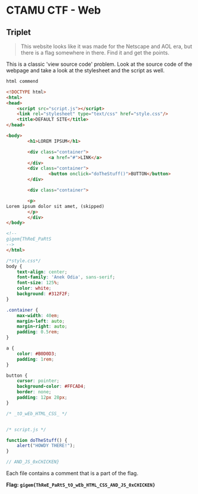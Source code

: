# CTAMU CTF - Web

## Triplet

> This website looks like it was made for the Netscape and AOL era, but there is a flag somewhere in there. Find it and get the points.

This is a classic 'view source code' problem. Look at the source code of the webpage and take a look at the stylesheet and the script as well.

```html
html commend

<!DOCTYPE html>
<html>                                  
<head>                                  
    <script src="script.js"></script>   
    <link rel="stylesheet" type="text/css" href="style.css"/>                                                                  
    <title>DEFAULT SITE</title>         
</head>                                 

<body>                                  
        <h1>LOREM IPSUM</h1>            

        <div class="container">         
                <a href="#">LINK</a>    
        </div>                          
        <div class="container">         
                <button onclick="doTheStuff()">BUTTON</button>                                                                 
        </div>                          

        <div class="container">         

        <p>                             
Lorem ipsum dolor sit amet, (skipped)
        </p>
        </div>
</body>

<!--
gigem{ThReE_PaRtS
-->
</html>
```

```css
/*style.css*/
body {
    text-align: center;
    font-family: 'Anek Odia', sans-serif;
    font-size: 125%;
    color: white;
    background: #312F2F;
}

.container {
    max-width: 40em;  
    margin-left: auto;
    margin-right: auto; 
    padding: 0.5rem;
}

a {
    color: #B0D0D3;
    padding: 1rem;
}

button {
    cursor: pointer;
    background-color: #FFCAD4;
    border: none;
    padding: 12px 28px;
}

/* _tO_wEb_HTML_CSS_ */

```

```javascript

/* script.js */

function doTheStuff() {
    alert("HOWDY THERE!");
}

// AND_JS_0xCHICKEN}
```

Each file contains a comment that is a part of the flag.

**Flag: `gigem{ThReE_PaRtS_tO_wEb_HTML_CSS_AND_JS_0xCHICKEN}`**
